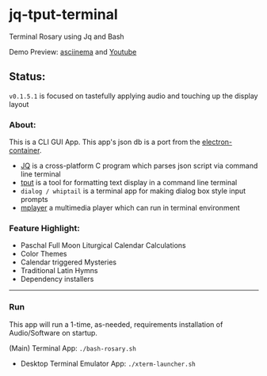 # jq-tput-terminal

Terminal Rosary using Jq and Bash

Demo Preview: [asciinema](https://asciinema.org/a/217793) and [Youtube](https://youtu.be/PceKrX4uI-I)

## Status:

```v0.1.5.1``` is focused on tastefully applying audio and touching up the display layout

### About:

This is a CLI GUI App. This app's json db is a port from the [electron-container](https://github.com/mezcel/electron-container).

* [JQ](https://stedolan.github.io/jq) is a cross-platform C program which parses json script via command line terminal
* [tput](https://ss64.com/bash/tput.html) is a tool for formatting text display in a command line terminal
* ```dialog / whiptail``` is a terminal app for making dialog box style input prompts
* [mplayer]() a multimedia player which can run in terminal environment

### Feature Highlight:

* Paschal Full Moon Liturgical Calendar Calculations
* Color Themes
* Calendar triggered Mysteries
* Traditional Latin Hymns
* Dependency installers

---

### Run

This app will run a 1-time, as-needed, requirements installation of Audio/Software on startup.

(Main) Terminal App: ```./bash-rosary.sh```

- Desktop Terminal Emulator App: ```./xterm-launcher.sh```
